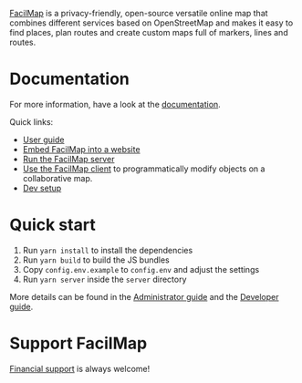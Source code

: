 [FacilMap](https://facilmap.org/) is a privacy-friendly, open-source versatile online map that combines different services based on OpenStreetMap and makes it easy to find places, plan routes and create custom maps full of markers, lines and routes.

Documentation
=============

For more information, have a look at the [documentation](https://docs.facilmap.org/).

Quick links:
* [User guide](https://docs.facilmap.org/users/)
* [Embed FacilMap into a website](https://docs.facilmap.org/administrators/embed.html)
* [Run the FacilMap server](https://docs.facilmap.org/administrators/server.html)
* [Use the FacilMap client](https://docs.facilmap.org/developers/client/) to programmatically modify objects on a collaborative map.
* [Dev setup](https://docs.facilmap.org/developers/development/dev-setup.html)


Quick start
===========

1. Run `yarn install` to install the dependencies
2. Run `yarn build` to build the JS bundles
3. Copy `config.env.example` to `config.env` and adjust the settings
4. Run `yarn server` inside the `server` directory

More details can be found in the [Administrator guide](https://docs.facilmap.org/administrators/server.html#standalone) and the [Developer guide](https://docs.facilmap.org/developers/development/dev-setup.html).


Support FacilMap
================

[Financial support](https://docs.facilmap.org/users/contribute/) is always welcome!